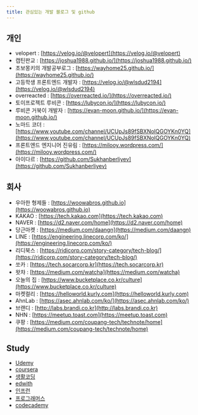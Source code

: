```yaml
---
title: 관심있는 개발 블로그 및 github
---
```



## 개인
* velopert : [https://velog.io/@velopert](https://velog.io/@velopert)
* 캡틴판교 : [https://joshua1988.github.io/](https://joshua1988.github.io/)
* 초보몽키의 개발공부로그 : [https://wayhome25.github.io/](https://wayhome25.github.io/)
* 고등학생 프론트엔드 개발자 : [https://velog.io/@wlsdud2194](https://velog.io/@wlsdud2194)
* overreacted : [https://overreacted.io/](https://overreacted.io/)
* 토이프로젝트 루비콘 : [https://lubycon.io/](https://lubycon.io/)
* 루비콘 거북이 개발자 : [https://evan-moon.github.io/](https://evan-moon.github.io/)
* 노마드 코더 : [https://www.youtube.com/channel/UCUpJs89fSBXNolQGOYKn0YQ](https://www.youtube.com/channel/UCUpJs89fSBXNolQGOYKn0YQ)
* 프론트엔드 엔지니어 진유림 : [https://milooy.wordpress.com/](https://milooy.wordpress.com/)
* 아이다르 : [https://github.com/Sukhanberliyev](https://github.com/Sukhanberliyev)


## 회사
* 우아한 형제들 : [https://woowabros.github.io](https://woowabros.github.io)
* KAKAO : [https://tech.kakao.com](https://tech.kakao.com)
* NAVER : [https://d2.naver.com/home](https://d2.naver.com/home)
* 당근마켓 : [https://medium.com/daangn](https://medium.com/daangn)
* LINE : [https://engineering.linecorp.com/ko/](https://engineering.linecorp.com/ko/)
* 리디북스 : [https://ridicorp.com/story-category/tech-blog/](https://ridicorp.com/story-category/tech-blog/)
* 쏘카 : [https://tech.socarcorp.kr](https://tech.socarcorp.kr)
* 왓챠 : [https://medium.com/watcha](https://medium.com/watcha)
* 오늘의 집 : [https://www.bucketplace.co.kr/culture](https://www.bucketplace.co.kr/culture)
* 마켓컬리 : [https://helloworld.kurly.com](https://helloworld.kurly.com)
* AhnLab : [https://asec.ahnlab.com/ko/](https://asec.ahnlab.com/ko/)
* 브랜디 : [http://labs.brandi.co.kr](http://labs.brandi.co.kr)
* NHN : [https://meetup.toast.com](https://meetup.toast.com)
* 쿠팡 : [https://medium.com/coupang-tech/technote/home](https://medium.com/coupang-tech/technote/home)

## Study
* [Udemy](https://www.udemy.com/courses/development/)
* [coursera](https://www.coursera.org/)
* [생활코딩](https://www.opentutorials.org/course/3083)
* [edwith](https://www.edwith.org/search/index?categoryId=24)
* [인프런](https://www.inflearn.com/courses)
* [프로그래머스](programmers.co.kr/learn)
* [codecademy](https://www.codecademy.com/catalog/all)
